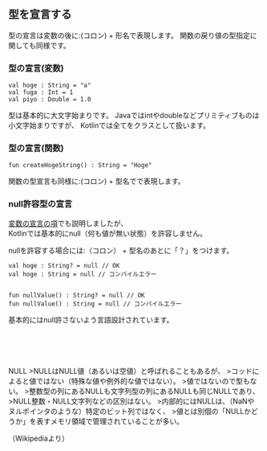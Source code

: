 ## 型を宣言する
型の宣言は変数の後に:(コロン) + 形名で表現します。
関数の戻り値の型指定に関しても同様です。

   
   
### 型の宣言(変数)

    val hoge : String = "a"
    val fuga : Int = 1
    val piyo : Double = 1.0
      
型は基本的に大文字始まりです。
Javaではintやdoubleなどプリミティブものは小文字始まりですが、
Kotlinでは全てをクラスとして扱います。




### 型の宣言(関数)

    fun createHogeString() : String = "Hoge" 


関数の型宣言も同様に:(コロン) + 型名でで表現します。




### null許容型の宣言


[変数の宣言の項](../variable)でも説明しましたが、   
Kotlinでは基本的にnull（何も値が無い状態）を許容しません。    

nullを許容する場合には:（コロン） + 型名のあとに「？」をつけます。

    val hoge : String? = null // OK
    val hoge : String = null // コンパイルエラー
 

    fun nullValue() : String? = null // OK
    fun nullValue() : String = null // コンパイルエラー

基本的にはnull許さないよう言語設計されています。

     
   
   
<br/>  
<br/>  
<br/>  
<br/>  
NULL
>NULLはNULL値（あるいは空値）と呼ばれることもあるが、
>コッドによると値ではない（特殊な値や例外的な値ではない）。
>値ではないので型もない。
>整数型の列にあるNULLも文字列型の列にあるNULLも同じNULLであり、
>NULL整数・NULL文字列などの区別はない。 
>内部的にはNULLは、（NaNやヌルポインタのような）特定のビット列ではなく、
>値とは別個の「NULLかどうか」を表すメモリ領域で管理されていることが多い。
   
（Wikipediaより）
